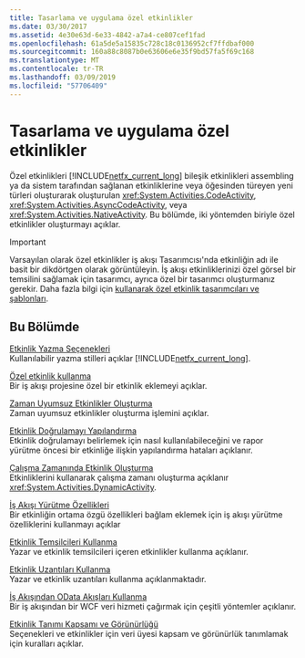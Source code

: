```yaml
---
title: Tasarlama ve uygulama özel etkinlikler
ms.date: 03/30/2017
ms.assetid: 4e30e63d-6e33-4842-a7a4-ce807cef1fad
ms.openlocfilehash: 61a5de5a15835c728c18c0136952cf7ffdbaf000
ms.sourcegitcommit: 160a88c8087b0e63606e6e35f9bd57fa5f69c168
ms.translationtype: MT
ms.contentlocale: tr-TR
ms.lasthandoff: 03/09/2019
ms.locfileid: "57706409"
---
```

# <a name="designing-and-implementing-custom-activities"></a>Tasarlama ve uygulama özel etkinlikler
Özel etkinlikleri [!INCLUDE[netfx_current_long](../../../includes/netfx-current-long-md.md)] bileşik etkinlikleri assembling ya da sistem tarafından sağlanan etkinliklerine veya öğesinden türeyen yeni türleri oluşturarak oluşturulan <xref:System.Activities.CodeActivity>, <xref:System.Activities.AsyncCodeActivity>, veya <xref:System.Activities.NativeActivity>. Bu bölümde, iki yöntemden biriyle özel etkinlikler oluşturmayı açıklar.  
  
> [!IMPORTANT]
>  Varsayılan olarak özel etkinlikler iş akışı Tasarımcısı'nda etkinliğin adı ile basit bir dikdörtgen olarak görüntüleyin. İş akışı etkinliklerinizi özel görsel bir temsilini sağlamak için tasarımcı, ayrıca özel bir tasarımcı oluşturmanız gerekir. Daha fazla bilgi için [kullanarak özel etkinlik tasarımcıları ve şablonları](using-custom-activity-designers-and-templates.md).  
  
## <a name="in-this-section"></a>Bu Bölümde  
 [Etkinlik Yazma Seçenekleri](activity-authoring-options-in-wf.md)  
 Kullanılabilir yazma stilleri açıklar [!INCLUDE[netfx_current_long](../../../includes/netfx-current-long-md.md)].  
  
 [Özel etkinlik kullanma](using-a-custom-activity.md)  
 Bir iş akışı projesine özel bir etkinlik eklemeyi açıklar.  
  
  [Zaman Uyumsuz Etkinlikler Oluşturma](creating-asynchronous-activities-in-wf.md)  
 Zaman uyumsuz etkinlikler oluşturma işlemini açıklar.  
  
 [Etkinlik Doğrulamayı Yapılandırma](configuring-activity-validation.md)  
 Etkinlik doğrulamayı belirlemek için nasıl kullanılabileceğini ve rapor yürütme öncesi bir etkinliğe ilişkin yapılandırma hataları açıklanır.  
  
 [Çalışma Zamanında Etkinlik Oluşturma](creating-an-activity-at-runtime-with-dynamicactivity.md)  
 Etkinliklerini kullanarak çalışma zamanı oluşturma açıklanır <xref:System.Activities.DynamicActivity>.  
  
 [İş Akışı Yürütme Özellikleri](workflow-execution-properties.md)  
 Bir etkinliğin ortama özgü özellikleri bağlam eklemek için iş akışı yürütme özelliklerini kullanmayı açıklar  
  
 [Etkinlik Temsilcileri Kullanma](using-activity-delegates.md)  
 Yazar ve etkinlik temsilcileri içeren etkinlikler kullanma açıklanır.
  
 [Etkinlik Uzantıları Kullanma](using-activity-extensions.md)  
 Yazar ve etkinlik uzantıları kullanma açıklanmaktadır.  
  
 [İş Akışından OData Akışları Kullanma](consuming-odata-feeds-from-a-workflow.md)  
 Bir iş akışından bir WCF veri hizmeti çağırmak için çeşitli yöntemler açıklanır.  
  
 [Etkinlik Tanımı Kapsamı ve Görünürlüğü](activity-definition-scoping-and-visibility.md)  
 Seçenekleri ve etkinlikler için veri üyesi kapsam ve görünürlük tanımlamak için kuralları açıklar.
